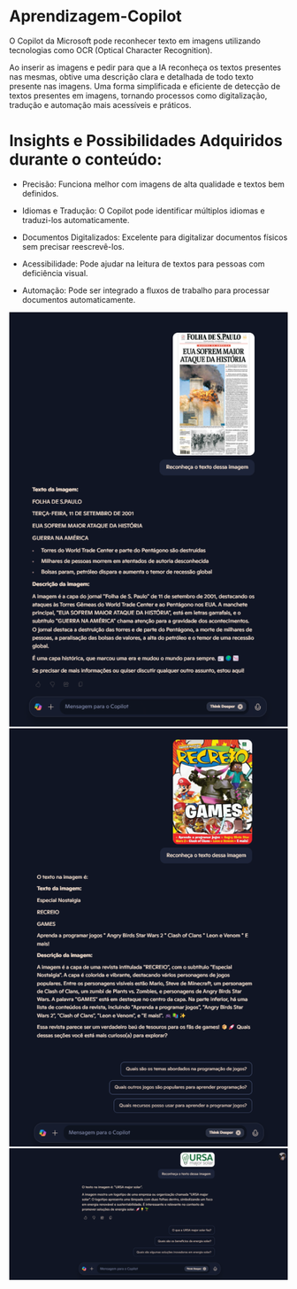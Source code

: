 # Aprendizagem-Copilot

O Copilot da Microsoft pode reconhecer texto em imagens utilizando tecnologias como OCR (Optical Character Recognition).

Ao inserir as imagens e pedir para que a IA reconheça os textos presentes nas mesmas, obtive uma descrição clara e detalhada de todo texto presente nas imagens. Uma forma simplificada e eficiente de detecção de textos presentes em imagens, tornando processos como digitalização, tradução e automação mais acessíveis e práticos.

# Insights e Possibilidades Adquiridos durante o conteúdo: 

- Precisão: Funciona melhor com imagens de alta qualidade e textos bem definidos.

- Idiomas e Tradução: O Copilot pode identificar múltiplos idiomas e traduzi-los automaticamente.

- Documentos Digitalizados: Excelente para digitalizar documentos físicos sem precisar reescrevê-los.

- Acessibilidade: Pode ajudar na leitura de textos para pessoas com deficiência visual.

- Automação: Pode ser integrado a fluxos de trabalho para processar documentos automaticamente.

![Texto Alternativo](Outputs/ResultadoFolha.png)
![Texto Alternativo](Outputs/ResultadoRecreio.png)
![Texto Alternativo](Outputs/ResultadoUrsa.png)
